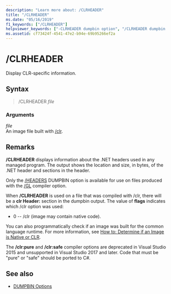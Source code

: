 ```yaml
---
description: "Learn more about: /CLRHEADER"
title: "/CLRHEADER"
ms.date: "05/16/2019"
f1_keywords: ["/CLRHEADER"]
helpviewer_keywords: ["-CLRHEADER dumpbin option", "/CLRHEADER dumpbin option", "CLRHEADER dumpbin option"]
ms.assetid: cf73424f-4541-47e2-b94e-69b95266ef2a
---
```

# /CLRHEADER

Display CLR-specific information.

## Syntax

> /CLRHEADER *file*

### Arguments

*file*<br/>
An image file built with [/clr](clr-common-language-runtime-compilation.md).

## Remarks

**/CLRHEADER** displays information about the .NET headers used in any managed program. The output shows the location and size, in bytes, of the .NET header and sections in the header.

Only the [/HEADERS](headers.md) DUMPBIN option is available for use on files produced with the [/GL](gl-whole-program-optimization.md) compiler option.

When **/CLRHEADER** is used on a file that was compiled with /clr, there will be a **clr Header:** section in the dumpbin output. The value of **flags** indicates which /clr option was used:

- 0  -- /clr (image may contain native code).

You can also programmatically check if an image was built for the common language runtime.  For more information, see [How to: Determine if an Image is Native or CLR](../../dotnet/how-to-determine-if-an-image-is-native-or-clr.md).

The **/clr:pure** and **/clr:safe** compiler options are deprecated in Visual Studio 2015 and unsupported in Visual Studio 2017 and later. Code that must be "pure" or "safe" should be ported to C#.

## See also

- [DUMPBIN Options](dumpbin-options.md)
